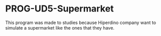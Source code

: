 # PROG-UD5-Supermarket
This program was made to studies because Hiperdino company want to simulate a supermarket like the ones that they have.
